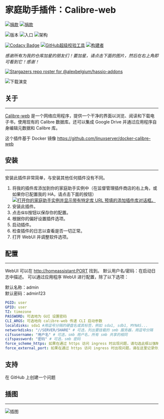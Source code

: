 # 家庭助手插件：Calibre-web

[![捐款][donation-badge]](https://www.buymeacoffee.com/alexbelgium)
[![捐款][paypal-badge]](https://www.paypal.com/donate/?hosted_button_id=DZFULJZTP3UQA)

![版本](https://img.shields.io/badge/dynamic/json?label=Version&query=%24.version&url=https%3A%2F%2Fraw.githubusercontent.com%2Falexbelgium%2Fhassio-addons%2Fmaster%2Fcalibre_web%2Fconfig.json)
![入口](https://img.shields.io/badge/dynamic/json?label=Ingress&query=%24.ingress&url=https%3A%2F%2Fraw.githubusercontent.com%2Falexbelgium%2Fhassio-addons%2Fmaster%2Fcalibre_web%2Fconfig.json)
![架构](https://img.shields.io/badge/dynamic/json?color=success&label=Arch&query=%24.arch&url=https%3A%2F%2Fraw.githubusercontent.com%2Falexbelgium%2Fhassio-addons%2Fmaster%2Fcalibre_web%2Fconfig.json)

[![Codacy Badge](https://app.codacy.com/project/badge/Grade/9c6cf10bdbba45ecb202d7f579b5be0e)](https://www.codacy.com/gh/alexbelgium/hassio-addons/dashboard?utm_source=github.com&utm_medium=referral&utm_content=alexbelgium/hassio-addons&utm_campaign=Badge_Grade)
[![GitHub超级校验工具](https://img.shields.io/github/actions/workflow/status/alexbelgium/hassio-addons/weekly-supelinter.yaml?label=Lint%20code%20base)](https://github.com/alexbelgium/hassio-addons/actions/workflows/weekly-supelinter.yaml)
[![构建者](https://img.shields.io/github/actions/workflow/status/alexbelgium/hassio-addons/onpush_builder.yaml?label=Builder)](https://github.com/alexbelgium/hassio-addons/actions/workflows/onpush_builder.yaml)

[donation-badge]: https://img.shields.io/badge/Buy%20me%20a%20coffee%20(no%20paypal)-%23d32f2f?logo=buy-me-a-coffee&style=flat&logoColor=white
[paypal-badge]: https://img.shields.io/badge/Buy%20me%20a%20coffee%20with%20Paypal-0070BA?logo=paypal&style=flat&logoColor=white

_感谢所有为我的仓库加星的朋友们！要加星，请点击下面的图片，然后在右上角即可看到它！感谢！_

[![Stargazers repo roster for @alexbelgium/hassio-addons](https://raw.githubusercontent.com/alexbelgium/hassio-addons/master/.github/stars2.svg)](https://github.com/alexbelgium/hassio-addons/stargazers)

![下载演变](https://raw.githubusercontent.com/alexbelgium/hassio-addons/master/calibre_web/stats.png)

## 关于

---

[Calibre-web](https://github.com/janeczku/calibre-web) 是一个网络应用程序，提供一个干净的界面以浏览、阅读和下载电子书，使用现有的 Calibre 数据库。还可以集成 Google Drive 并通过应用程序自身编辑元数据和 Calibre 库。

这个插件基于 Docker 镜像 https://github.com/linuxserver/docker-calibre-web

## 安装

---

安装此插件非常简单，与安装其他任何插件没有不同。

1. 将我的插件库添加到你的家庭助手实例中（在监督管理插件商店的右上角，或如果你已配置我的 HA，请点击下面的按钮）
   [![打开你的家庭助手实例并显示带有特定库 URL 预填的添加插件库对话框。](https://my.home-assistant.io/badges/supervisor_add_addon_repository.svg)](https://my.home-assistant.io/redirect/supervisor_add_addon_repository/?repository_url=https%3A%2F%2Fgithub.com%2Falexbelgium%2Fhassio-addons)
2. 安装此插件。
3. 点击`保存`按钮以保存你的配置。
4. 根据你的偏好设置插件选项。
5. 启动插件。
6. 检查插件的日志以查看是否一切正常。
7. 打开 WebUI 并调整软件选项。

## 配置

---

WebUI 可以在 <http://homeassistant:PORT> 找到。
默认用户名/密码：在启动日志中描述。
可以通过应用程序 WebUI 进行配置，除了以下选项：

默认名称：admin  
默认密码：admin123

```yaml
PGID: user
GPID: user
TZ: timezone
PASSWORD: 可选地为 GUI 设置密码
CLI_ARGS: 可选地向 calibre-web 传递 CLI 启动参数
localdisks: sda1 #用逗号分隔的硬盘名或其标签，例如 sda1, sdb1, MYNAS...
networkdisks: "//SERVER/SHARE" # 可选，列出要挂载的 smb 服务器，用逗号分隔
cifsusername: "用户名" # 可选，smb 用户名，所有 smb 共享的相同
cifspassword: "密码" # 可选，smb 密码
force_scheme_https: 如果在通过 https 访问 ingress 时出现问题，请勾选此框以强制使用 https
force_external_port: 如果在通过 https 访问 ingress 时出现问题，请在这里记录你用于访问 HA 的外部端口
```

## 支持

在 GitHub 上创建一个问题

## 插图

---

![插图](https://calibre-web.com/img/slider/artistdetails.png)

[仓库]: https://github.com/alexbelgium/hassio-addons